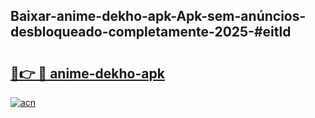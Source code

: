 ## Baixar-anime-dekho-apk-Apk-sem-anúncios-desbloqueado-completamente-2025-#eitld

# <h2><a href="https://ainizakaria.my?title=anime-dekho-apk&ref=20M">🔗👉 🔴 anime-dekho-apk</a></h2>

[![acn](https://github.com/user-attachments/assets/0f9c940e-d8b0-45ae-aac7-cd30a18b3e1c)](https://ainizakaria.my?title=anime-dekho-apk&ref=20M)

